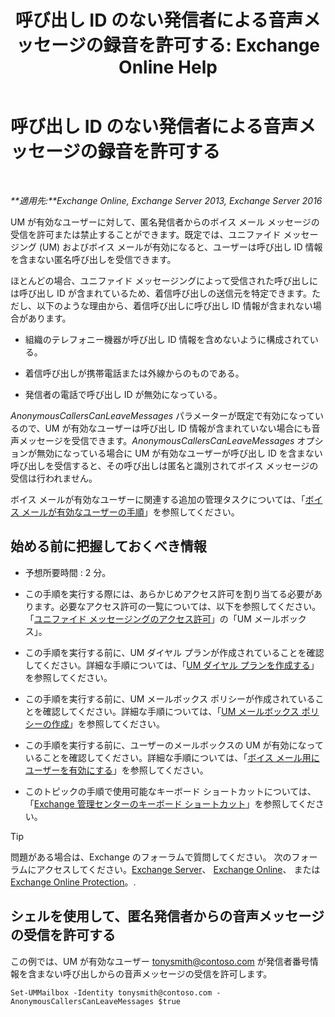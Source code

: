 ﻿---
title: '呼び出し ID のない発信者による音声メッセージの録音を許可する: Exchange Online Help'
TOCTitle: 呼び出し ID のない発信者による音声メッセージの録音を許可する
ms:assetid: 51367d98-e17c-4bcf-8b14-208bd1ac3af0
ms:mtpsurl: https://technet.microsoft.com/ja-jp/library/Bb232040(v=EXCHG.150)
ms:contentKeyID: 49896247
ms.date: 05/22/2018
mtps_version: v=EXCHG.150
ms.translationtype: HT
---

# 呼び出し ID のない発信者による音声メッセージの録音を許可する

 

_**適用先:**Exchange Online, Exchange Server 2013, Exchange Server 2016_

UM が有効なユーザーに対して、匿名発信者からのボイス メール メッセージの受信を許可または禁止することができます。既定では、ユニファイド メッセージング (UM) およびボイス メールが有効になると、ユーザーは呼び出し ID 情報を含まない匿名呼び出しを受信できます。

ほとんどの場合、ユニファイド メッセージングによって受信された呼び出しには呼び出し ID が含まれているため、着信呼び出しの送信元を特定できます。ただし、以下のような理由から、着信呼び出しに呼び出し ID 情報が含まれない場合があります。

  - 組織のテレフォニー機器が呼び出し ID 情報を含めないように構成されている。

  - 着信呼び出しが携帯電話または外線からのものである。

  - 発信者の電話で呼び出し ID が無効になっている。

*AnonymousCallersCanLeaveMessages* パラメーターが既定で有効になっているので、UM が有効なユーザーは呼び出し ID 情報が含まれていない場合にも音声メッセージを受信できます。*AnonymousCallersCanLeaveMessages* オプションが無効になっている場合に UM が有効なユーザーが呼び出し ID を含まない呼び出しを受信すると、その呼び出しは匿名と識別されてボイス メッセージの受信は行われません。

ボイス メールが有効なユーザーに関連する追加の管理タスクについては、「[ボイス メールが有効なユーザーの手順](voice-mail-enabled-user-procedures-exchange-2013-help.md)」を参照してください。

## 始める前に把握しておくべき情報

  - 予想所要時間 : 2 分。

  - この手順を実行する際には、あらかじめアクセス許可を割り当てる必要があります。必要なアクセス許可の一覧については、以下を参照してください。「[ユニファイド メッセージングのアクセス許可](unified-messaging-permissions-exchange-2013-help.md)」の「UM メールボックス」。

  - この手順を実行する前に、UM ダイヤル プランが作成されていることを確認してください。詳細な手順については、「[UM ダイヤル プランを作成する](create-a-um-dial-plan-exchange-2013-help.md)」を参照してください。

  - この手順を実行する前に、UM メールボックス ポリシーが作成されていることを確認してください。詳細な手順については、「[UM メールボックス ポリシーの作成](create-a-um-mailbox-policy-exchange-2013-help.md)」を参照してください。

  - この手順を実行する前に、ユーザーのメールボックスの UM が有効になっていることを確認してください。詳細な手順については、「[ボイス メール用にユーザーを有効にする](enable-a-user-for-voice-mail-exchange-2013-help.md)」を参照してください。

  - このトピックの手順で使用可能なキーボード ショートカットについては、「[Exchange 管理センターのキーボード ショートカット](keyboard-shortcuts-in-the-exchange-admin-center-exchange-online-protection-help.md)」を参照してください。


> [!TIP]
> 問題がある場合は、Exchange のフォーラムで質問してください。 次のフォーラムにアクセスしてください。<A href="https://go.microsoft.com/fwlink/p/?linkid=60612">Exchange Server</A>、 <A href="https://go.microsoft.com/fwlink/p/?linkid=267542">Exchange Online</A>、 または <A href="https://go.microsoft.com/fwlink/p/?linkid=285351">Exchange Online Protection</A>。.



## シェルを使用して、匿名発信者からの音声メッセージの受信を許可する

この例では、UM が有効なユーザー tonysmith@contoso.com が発信者番号情報を含まない呼び出しからの音声メッセージの受信を許可します。

    Set-UMMailbox -Identity tonysmith@contoso.com -AnonymousCallersCanLeaveMessages $true

